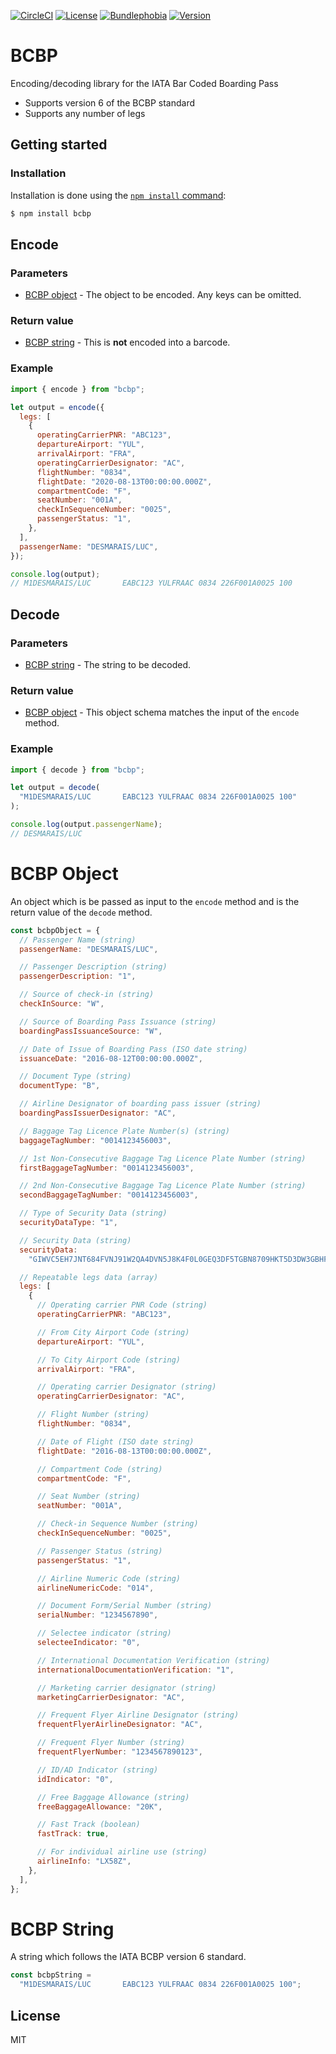 [![CircleCI](https://circleci.com/gh/georgesmith46/bcbp.svg?style=shield)](https://app.circleci.com/pipelines/github/georgesmith46/bcbp)
[![License](https://badgen.net/npm/license/bcbp)](LICENSE)
[![Bundlephobia](https://badgen.net/bundlephobia/minzip/bcbp)](https://bundlephobia.com/result?p=bcbp)
[![Version](https://badgen.net/npm/v/bcbp)](https://npm.im/bcbp)

# BCBP

Encoding/decoding library for the IATA Bar Coded Boarding Pass

- Supports version 6 of the BCBP standard
- Supports any number of legs

## Getting started

### Installation

Installation is done using the
[`npm install` command](https://docs.npmjs.com/getting-started/installing-npm-packages-locally):

```bash
$ npm install bcbp
```

## Encode

### Parameters

- [BCBP object](#bcbp-object) - The object to be encoded. Any keys can be omitted.

### Return value

- [BCBP string](#bcbp-string) - This is **not** encoded into a barcode.

### Example

```js
import { encode } from "bcbp";

let output = encode({
  legs: [
    {
      operatingCarrierPNR: "ABC123",
      departureAirport: "YUL",
      arrivalAirport: "FRA",
      operatingCarrierDesignator: "AC",
      flightNumber: "0834",
      flightDate: "2020-08-13T00:00:00.000Z",
      compartmentCode: "F",
      seatNumber: "001A",
      checkInSequenceNumber: "0025",
      passengerStatus: "1",
    },
  ],
  passengerName: "DESMARAIS/LUC",
});

console.log(output);
// M1DESMARAIS/LUC       EABC123 YULFRAAC 0834 226F001A0025 100
```

## Decode

### Parameters

- [BCBP string](#bcbp-string) - The string to be decoded.

### Return value

- [BCBP object](#bcbp-object) - This object schema matches the input of the `encode` method.

### Example

```js
import { decode } from "bcbp";

let output = decode(
  "M1DESMARAIS/LUC       EABC123 YULFRAAC 0834 226F001A0025 100"
);

console.log(output.passengerName);
// DESMARAIS/LUC
```

# BCBP Object

An object which is be passed as input to the `encode` method and is the return value of the `decode` method.

```js
const bcbpObject = {
  // Passenger Name (string)
  passengerName: "DESMARAIS/LUC",

  // Passenger Description (string)
  passengerDescription: "1",

  // Source of check-in (string)
  checkInSource: "W",

  // Source of Boarding Pass Issuance (string)
  boardingPassIssuanceSource: "W",

  // Date of Issue of Boarding Pass (ISO date string)
  issuanceDate: "2016-08-12T00:00:00.000Z",

  // Document Type (string)
  documentType: "B",

  // Airline Designator of boarding pass issuer (string)
  boardingPassIssuerDesignator: "AC",

  // Baggage Tag Licence Plate Number(s) (string)
  baggageTagNumber: "0014123456003",

  // 1st Non-Consecutive Baggage Tag Licence Plate Number (string)
  firstBaggageTagNumber: "0014123456003",

  // 2nd Non-Consecutive Baggage Tag Licence Plate Number (string)
  secondBaggageTagNumber: "0014123456003",

  // Type of Security Data (string)
  securityDataType: "1",

  // Security Data (string)
  securityData:
    "GIWVC5EH7JNT684FVNJ91W2QA4DVN5J8K4F0L0GEQ3DF5TGBN8709HKT5D3DW3GBHFCVHMY7J5T6HFR41W2QA4DVN5J8K4F0L0GE",

  // Repeatable legs data (array)
  legs: [
    {
      // Operating carrier PNR Code (string)
      operatingCarrierPNR: "ABC123",

      // From City Airport Code (string)
      departureAirport: "YUL",

      // To City Airport Code (string)
      arrivalAirport: "FRA",

      // Operating carrier Designator (string)
      operatingCarrierDesignator: "AC",

      // Flight Number (string)
      flightNumber: "0834",

      // Date of Flight (ISO date string)
      flightDate: "2016-08-13T00:00:00.000Z",

      // Compartment Code (string)
      compartmentCode: "F",

      // Seat Number (string)
      seatNumber: "001A",

      // Check-in Sequence Number (string)
      checkInSequenceNumber: "0025",

      // Passenger Status (string)
      passengerStatus: "1",

      // Airline Numeric Code (string)
      airlineNumericCode: "014",

      // Document Form/Serial Number (string)
      serialNumber: "1234567890",

      // Selectee indicator (string)
      selecteeIndicator: "0",

      // International Documentation Verification (string)
      internationalDocumentationVerification: "1",

      // Marketing carrier designator (string)
      marketingCarrierDesignator: "AC",

      // Frequent Flyer Airline Designator (string)
      frequentFlyerAirlineDesignator: "AC",

      // Frequent Flyer Number (string)
      frequentFlyerNumber: "1234567890123",

      // ID/AD Indicator (string)
      idIndicator: "0",

      // Free Baggage Allowance (string)
      freeBaggageAllowance: "20K",

      // Fast Track (boolean)
      fastTrack: true,

      // For individual airline use (string)
      airlineInfo: "LX58Z",
    },
  ],
};
```

# BCBP String

A string which follows the IATA BCBP version 6 standard.

```js
const bcbpString =
  "M1DESMARAIS/LUC       EABC123 YULFRAAC 0834 226F001A0025 100";
```

## License

MIT
